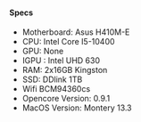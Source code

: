 

#### Specs
 
- Motherboard: Asus H410M-E<br>
- CPU: Intel Core I5-10400<br>
- GPU: None<br>
- IGPU : Intel UHD 630<br>
- RAM: 2x16GB Kingston <br>
- SSD: DDlink 1TB<br>
- Wifi BCM94360cs<br>
- Opencore Version: 0.9.1<br>
- MacOS Version: Montery 13.3<br>
